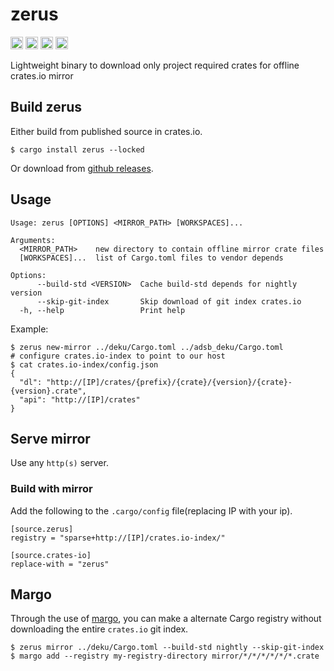 zerus
===========================

[<img alt="github" src="https://img.shields.io/badge/github-wcampbell0x2a/zerus-8da0cb?style=for-the-badge&labelColor=555555&logo=github" height="20">](https://github.com/wcampbell0x2a/zerus)
[<img alt="crates.io" src="https://img.shields.io/crates/v/zerus.svg?style=for-the-badge&color=fc8d62&logo=rust" height="20">](https://crates.io/crates/zerus)
[<img alt="docs.rs" src="https://img.shields.io/badge/docs.rs-zerus-66c2a5?style=for-the-badge&labelColor=555555&logo=docs.rs" height="20">](https://docs.rs/zerus)
[<img alt="build status" src="https://img.shields.io/github/actions/workflow/status/wcampbell0x2a/zerus/main.yml?branch=master&style=for-the-badge" height="20">](https://github.com/wcampbell0x2a/zerus/actions?query=branch%3Amaster)

Lightweight binary to download only project required crates for offline crates.io mirror

## Build zerus
Either build from published source in crates.io.
```
$ cargo install zerus --locked
```

Or download from [github releases](https://github.com/wcampbell0x2a/zerus/releases).

## Usage
```console
Usage: zerus [OPTIONS] <MIRROR_PATH> [WORKSPACES]...

Arguments:
  <MIRROR_PATH>    new directory to contain offline mirror crate files
  [WORKSPACES]...  list of Cargo.toml files to vendor depends

Options:
      --build-std <VERSION>  Cache build-std depends for nightly version
      --skip-git-index       Skip download of git index crates.io
  -h, --help                 Print help
```

Example:
```console
$ zerus new-mirror ../deku/Cargo.toml ../adsb_deku/Cargo.toml
# configure crates.io-index to point to our host
$ cat crates.io-index/config.json
{
  "dl": "http://[IP]/crates/{prefix}/{crate}/{version}/{crate}-{version}.crate",
  "api": "http://[IP]/crates"
}
```


## Serve mirror
Use any `http(s)` server.

### Build with mirror
Add the following to the `.cargo/config` file(replacing IP with your ip).
```
[source.zerus]
registry = "sparse+http://[IP]/crates.io-index/"

[source.crates-io]
replace-with = "zerus"
```

## Margo
Through the use of [margo](https://github.com/integer32llc/margo), you can make a alternate Cargo registry without
downloading the entire `crates.io` git index.
```
$ zerus mirror ../deku/Cargo.toml --build-std nightly --skip-git-index
$ margo add --registry my-registry-directory mirror/*/*/*/*/*/*.crate
```
